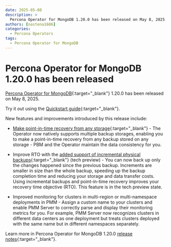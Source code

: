```yaml
---
date: 2025-05-08
description: >
  Percona Operator for MongoDB 1.20.0 has been released on May 8, 2025.
authors: [nastena1606]
categories:
  - Percona Operators
tags:
  - Percona Operator for MongoDB
---
```


# Percona Operator for MongoDB 1.20.0 has been released

<!-- more -->

[Percona Operator for MongoDB](https://docs.percona.com/percona-operator-for-mongodb/){:target="_blank"} 1.20.0 has been released on May 8, 2025.

Try it out using the [Quickstart guide](https://docs.percona.com/percona-operator-for-mongodb/quickstart.html){:target="_blank"}.

New features and improvements introduced by this release include:

* [Make point-in-time recovery from any storage](https://docs.percona.com/percona-operator-for-mongodb/multi-storage.html){:target="_blank"} - The Operator now natively supports multiple backup storages, enabling you to make a point-in-time recovery from any backup stored on any storage - PBM and the Operator maintain the data consistency for you.

* Improve RTO with the [added support of incremental physical backups](https://docs.percona.com/percona-operator-for-mongodb/backups.html){:target="_blank"} (tech preview) - You can now back up only the changes happened since the previous backup. Increments are smaller in size than the whole backup, speeding up the backup completion time and reducing your storage and data transfer costs. Using incremental backups and point-in-time recovery improves your recovery time objective (RTO). This feature is in the tech preview state. 

* Improved monitoring for clusters in multi-region or multi-namespace deployments in PMM - Assign a custom name to your clusters and enable PMM Server to correctly parse and display their monitoring metrics for you. For example, PMM Server now recognizes clusters in different data centers as one deployment but treats clusters deployed with the same name but in different namespaces separately. 

Learn more in Percona Operator for MongoDB 1.20.0 [release notes](https://docs.percona.com/percona-operator-for-mongodb/RN/Kubernetes-Operator-for-PSMONGODB-RN1.20.0.html){:target="_blank"}.
